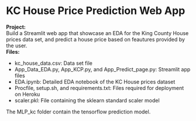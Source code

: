 # KC House Price Prediction Web App

**Project:**  
Build a Streamlit web app that showcase an EDA for the King County House prices data set, and predict 
a house price based on feautures provided by the user.  
**Files:**  
 - kc_house_data.csv: Data set file
 - App_Data_EDA.py, App_KCP.py, and App_Predict_page.py: Streamlit app files
 - EDA.ipynb: Detailed EDA notebook of the KC House prices dataset
 - Procfile, setup.sh, and requirements.txt: Files required for deployment on Heroku
 - scaler.pkl: File containing the sklearn standard scaler model

The MLP_kc folder contain the tensorflow prediction model.

